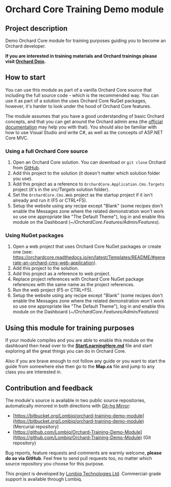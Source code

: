 # Orchard Core Training Demo module



## Project description

Demo Orchard Core module for training purposes guiding you to become an Orchard developer.

**If you are interested in training materials and Orchard trainings please visit [Orchard Dojo](https://orcharddojo.net/).**


## How to start

You can use this module as part of a vanilla Orchard Core source that including the full source code - which is the recommended way. You can use it as part of a solution the uses Orchard Core NuGet packages, however, it's harder to look under the hood of Orchard Core features.

The module assumes that you have a good understanding of basic Orchard concepts, and that you can get around the Orchard admin area (the [official documentation](https://orchardcore.readthedocs.io/en/latest/) may help you with that). You should also be familiar with how to use Visual Studio and write C#, as well as the concepts of ASP.NET Core MVC.


### Using a full Orchard Core source

1. Open an Orchard Core solution. You can download or `git clone` Orchard from [GitHub](https://github.com/OrchardCMS/OrchardCore/).
2. Add this project to the solution (it doesn't matter which solution folder you use).
3. Add this project as a reference to `OrchardCore.Application.Cms.Targets` project (it's in the *src/Targets* solution folder).
4. Set the `OrchardCore.Cms.Web` project as the startup project if it isn't already and run it (F5 or CTRL+F5).
5. Setup the website using any recipe except "Blank" (some recipes don't enable the Messages zone where the related demonstration won't work so use one appropriate like "The Default Theme"), log in and enable this module on the Dashboard (*~/OrchardCore.Features/Admin/Features*).


### Using NuGet packages

1. Open a web project that uses Orchard Core NuGet packages or create one (see: https://orchardcore.readthedocs.io/en/latest/Templates/README/#generate-an-orchard-cms-web-application).
2. Add this project to the solution.
3. Add this project as a reference to web project.
4. Replace project references with Orchard Core NuGet package references with the same name as the project references.
5. Run the web project (F5 or CTRL+F5).
6. Setup the website using any recipe except "Blank" (some recipes don't enable the Messages zone where the related demonstration won't work so use one appropriate like "The Default Theme"), log in and enable this module on the Dashboard (*~/OrchardCore.Features/Admin/Features*)


## Using this module for training purposes

If your module compiles and you are able to enable this module on the dashboard then head over to the **[StartLearningHere.md](StartLearningHere.md)** file and start exploring all the great things you can do in Orchard Core.

Also if you are brave enough to not follow any guide or you want to start the guide from somewhere else then go to the **Map.cs** file and jump to any class you are interested in.


## Contribution and feedback

The module's source is available in two public source repositories, automatically mirrored in both directions with [Git-hg Mirror](https://githgmirror.com):

- [https://bitbucket.org/Lombiq/orchard-training-demo-module](https://bitbucket.org/Lombiq/orchard-training-demo-module) (Mercurial repository)
- [https://github.com/Lombiq/Orchard-Training-Demo-Module](https://github.com/Lombiq/Orchard-Training-Demo-Module) (Git repository)

Bug reports, feature requests and comments are warmly welcome, **please do so via GitHub**. Feel free to send pull requests too, no matter which source repository you choose for this purpose.

This project is developed by [Lombiq Technologies Ltd](https://lombiq.com/). Commercial-grade support is available through Lombiq.